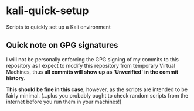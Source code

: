 # kali-quick-setup
Scripts to quickly set up a Kali environment

## Quick note on GPG signatures
I will not be personally enforcing the GPG signing of my commits to this repository as I expect to modify this repository from temporary Virtual Machines, thus **all commits will show up as 'Unverified' in the commit history**.

**This should be fine in this case**, however, as the scripts are intended to be fairly minimal. (...plus you probably ought to check random scripts from the internet before you run them in your machines!)
